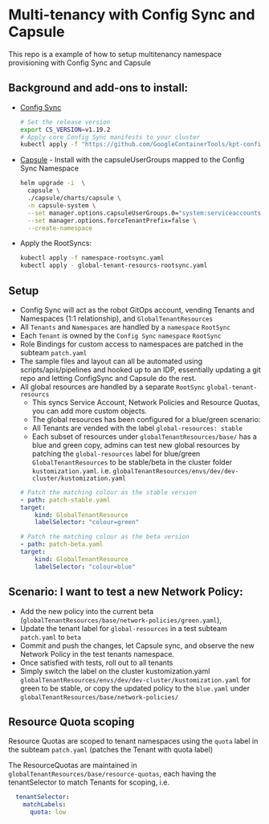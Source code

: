 # Multi-tenancy with Config Sync and Capsule
This repo is a example of how to setup multitenancy namespace provisioning with Config Sync and Capsule

## Background and add-ons to install:
- [Config Sync](https://github.com/GoogleContainerTools/kpt-config-sync)
  ```sh
  # Set the release version
  export CS_VERSION=v1.19.2
  # Apply core Config Sync manifests to your cluster
  kubectl apply -f "https://github.com/GoogleContainerTools/kpt-config-sync/releases/download/${CS_VERSION}/config-sync-manifest.yaml"
  ```
- [Capsule](https://github.com/projectcapsule/capsule) - Install with the capsuleUserGroups mapped to the Config Sync Namespace
  ```sh
  helm upgrade -i  \
    capsule \
    ./capsule/charts/capsule \
    -n capsule-system \
    --set manager.options.capsuleUserGroups.0="system:serviceaccounts:config-management-system" \
    --set manager.options.forceTenantPrefix=false \
    --create-namespace
  ```

- Apply the RootSyncs:
  ```sh
  kubectl apply -f namespace-rootsync.yaml
  kubectl apply - global-tenant-resourcs-rootsync.yaml
  ```

## Setup
- Config Sync will act as the robot GitOps account, vending Tenants and Namespaces (1:1 relationship), and `GlobalTenantResources`
- All `Tenants` and `Namespaces` are handled by a `namespace` `RootSync`
- Each `Tenant` is owned by the `Config Sync` `namespace` `RootSync` 
- Role Bindings for custom access to namespaces are patched in the subteam `patch.yaml`
- The sample files and layout can all be automated using scripts/apis/pipelines and hooked up to an IDP, essentially updating a git repo and letting ConfigSync and Capsule do the rest.
- All global resources are handled by a separate `RootSync` `global-tenant-resourcs`
    - This syncs Service Account, Network Policies and Resource Quotas, you can add more custom objects.
    - The global resources has been configured for a blue/green scenario:
    - All Tenants are vended with the label `global-resources: stable`
    - Each subset of resources under `globalTenantResources/base/` has a blue and green copy, admins can test new global resources by patching the `global-resources` label for blue/green `GlobalTenantResources` to be stable/beta in the cluster folder `kustomization.yaml`. i.e. `globalTenantResources/envs/dev/dev-cluster/kustomization.yaml`
    ```yaml
    # Patch the matching colour as the stable version
    - path: patch-stable.yaml
    target:
        kind: GlobalTenantResource
        labelSelector: "colour=green"

    # Patch the matching colour as the beta version
    - path: patch-beta.yaml
    target:
        kind: GlobalTenantResource
        labelSelector: "colour=blue"
    ```

## Scenario: I want to test a new Network Policy:
- Add the new policy into the current beta (`globalTenantResources/base/network-policies/green.yaml`), 
- Update the tenant label for `global-resources` in a test subteam `patch.yaml` to `beta`
- Commit and push the changes, let Capsule sync, and observe the new Network Policy in the test tenants namespace.
- Once satisfied with tests, roll out to all tenants
- Simply switch the label on the cluster kustomization.yaml `globalTenantResources/envs/dev/dev-cluster/kustomization.yaml` for green to be stable, or copy the updated policy to the `blue.yaml` under `globalTenantResources/base/network-policies/`

## Resource Quota scoping
Resource Quotas are scoped to tenant namespaces using the `quota` label in the subteam `patch.yaml` (patches the Tenant with quota label)

The ResourceQuotas are maintained in `globalTenantResources/base/resource-quotas`, each having the tenantSelector to match Tenants for scoping, i.e.
```yaml
  tenantSelector:
    matchLabels:
      quota: low
```
